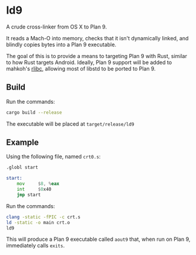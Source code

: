 # ld9
A crude cross-linker from OS X to Plan 9.

It reads a Mach-O into memory, checks that it isn't dynamically linked, and blindly copies bytes into a Plan 9 executable.

The goal of this is to provide a means to targeting Plan 9 with Rust, similar to how Rust targets Android. Ideally, Plan 9 support will be added to mahkoh's [rlibc](https://github.com/mahkoh/rlibc), allowing most of libstd to be ported to Plan 9.

## Build

Run the commands:
```sh
cargo build --release
```

The executable will be placed at `target/release/ld9`

## Example

Using the following file, named `crt0.s`:
```asm
.globl start

start:
    mov     $8, %eax
    int     $0x40
    jmp start
```

Run the commands:
```sh
clang -static -fPIC -c crt.s
ld -static -o main crt.o
ld9
```

This will produce a Plan 9 executable called `aout9` that, when run on Plan 9,
immediately calls `exits`.
